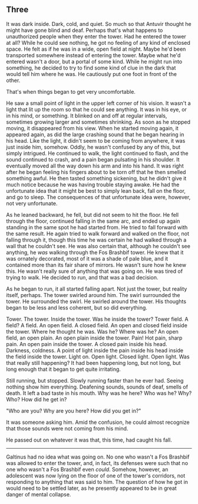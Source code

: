 ## Three

It was dark inside. Dark, cold, and quiet. So much so that Antuvir thought he might have gone blind and deaf. Perhaps that's what happens to unauthorized people when they enter the tower. Had he entered the tower at all? While he could see nothing, he got no feeling of any kind of enclosed space. He felt as if he was in a wide, open field at night. Maybe he'd been transported somewhere instead of entering the tower. Maybe what he'd entered wasn't a door, but a portal of some kind. While he might run into something, he decided to try to find some kind of clue in the dark that would tell him where he was. He cautiously put one foot in front of the other.

That's when things began to get very uncomfortable.

He saw a small point of light in the upper left corner of his vision. It wasn't a light that lit up the room so that he could see anything. It was in his eye, or in his mind, or something. It blinked on and off at regular intervals, sometimes growing larger and sometimes shrinking. As soon as he stopped moving, it disappeared from his view. When he started moving again, it appeared again, as did the large crashing sound that he began hearing in his head. Like the light, it didn't seem to be coming from anywhere, it was just inside him, somehow. Oddly, he wasn't confused by any of this, but simply intrigued. He continued to walk, the light continued to flash, and the sound continued to crash, and a pain began pulsating in his shoulder. It eventually moved all the way down his arm and into his hand. It was right after he began feeling his fingers about to be torn off that he then smelled something awful. He then tasted something sickening, but he didn't give it much notice because he was having trouble staying awake. He had the unfortunate idea that it might be best to simply lean back, fall on the floor, and go to sleep. The consequences of that unfortunate idea were, however, not very unfortunate.

As he leaned backward, he fell, but did not seem to hit the floor. He fell through the floor, continued falling in the same arc, and ended up again standing in the same spot he had started from. He tried to fall forward with the same result. He again tried to walk forward and walked on the floor, not falling through it, though this time he was certain he had walked through a wall that he couldn't see. He was also certain that, although he couldn't see anything, he *was* walking through the Fos Brashbif tower. He knew that it was ornately decorated, most of it was a shade of pale blue, and it contained more than its fair share of mirrors. He wasn't sure how he knew this. He wasn't really sure of anything that was going on. He was tired of trying to walk. He decided to run, and that was a bad decision.

As he began to run, it all started falling apart. Not just the tower, but reality itself, perhaps. The tower swirled around him. The swirl surrounded the tower. He surrounded the swirl. He swirled around the tower. His thoughts began to be less and less coherent, but so did everything.

Tower. The tower. Inside the tower. Was he inside the tower? Tower field. A field? A field. An open field. A closed field. An open and closed field inside the tower. Where he thought he was. Was he? Where was he? An open field, an open plain. An open plain inside the tower. Pain! Hot pain, sharp pain. An open pain inside the tower. A closed pain inside his head. Darkness, coldness. A point of light inside the pain inside his head inside the field inside the tower. Light on. Open light. Closed light. Open light. Was that really still happening? It had been happening long, but not long, but long enough that it began to get quite irritating.

Still running, but stopped. Slowly running faster than he ever had. Seeing nothing show him everything. Deafening sounds, sounds of deaf, smells of death. It left a bad taste in his mouth. Why was he here? Who was he? Why? Who? How did he get in?

"Who are you? Why are you here? How did you get in?"

It was someone asking him. Amid the confusion, he could almost recognize that those sounds were not coming from his mind.

He passed out on whatever it was that, this time, had caught his fall.

***

Galtinus had no idea what was going on. No one who wasn't a Fos Brashbif was allowed to enter the tower, and, in fact, its defenses were such that no one who wasn't a Fos Brashbif even *could*. Somehow, however, an adolescent was now lying on the floor of one of the tower's corridors, not responding to anything that was said to him. The question of how he got in would need to be settled later, as he presently appeared to be in great danger of mental collapse.
